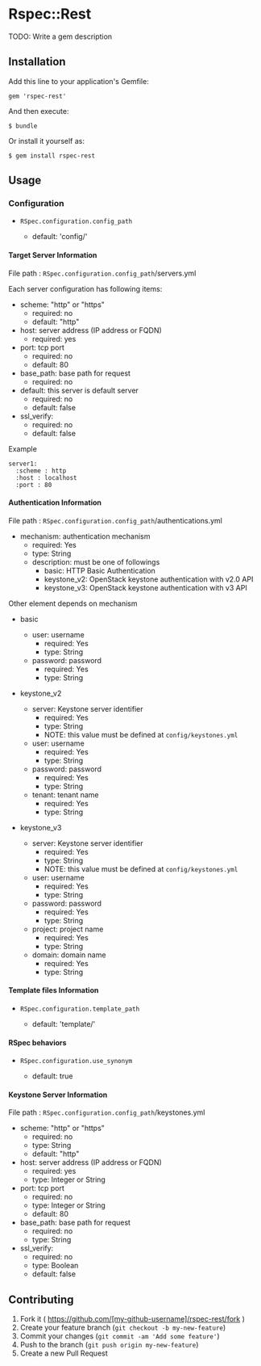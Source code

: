 # Rspec::Rest

TODO: Write a gem description

## Installation

Add this line to your application's Gemfile:

    gem 'rspec-rest'

And then execute:

    $ bundle

Or install it yourself as:

    $ gem install rspec-rest

## Usage

### Configuration

- `RSpec.configuration.config_path`

  - default: 'config/'

#### Target Server Information

File path : `RSpec.configuration.config_path`/servers.yml

Each server configuration has following items:

- scheme: "http" or "https"
  - required: no
  - default: "http"
- host: server address (IP address or FQDN)
  - required: yes
- port: tcp port
  - required: no
  - default: 80
- base\_path: base path for request
  - required: no
- default: this server is default server
  - required: no
  - default: false
- ssl\_verify:
  - required: no
  - default: false

Example

~~~
server1:
  :scheme : http
  :host : localhost
  :port : 80
~~~

#### Authentication Information

File path : `RSpec.configuration.config_path`/authentications.yml

- mechanism: authentication mechanism
  - required: Yes
  - type: String
  - description:
    must be one of followings
    - basic: HTTP Basic Authentication
    - keystone\_v2: OpenStack keystone authentication with v2.0 API
    - keystone\_v3: OpenStack keystone authentication with v3 API

Other element depends on mechanism

- basic
  - user: username
    - required: Yes
    - type: String
  - password: password
    - required: Yes
    - type: String

- keystone\_v2
  - server: Keystone server identifier
    - required: Yes
    - type: String
    - NOTE: this value must be defined at `config/keystones.yml`
  - user: username
    - required: Yes
    - type: String
  - password: password
    - required: Yes
    - type: String
  - tenant: tenant name
    - required: Yes
    - type: String

- keystone\_v3
  - server: Keystone server identifier
    - required: Yes
    - type: String
    - NOTE: this value must be defined at `config/keystones.yml`
  - user: username
    - required: Yes
    - type: String
  - password: password
    - required: Yes
    - type: String
  - project: project name 
    - required: Yes
    - type: String
  - domain: domain name
    - required: Yes
    - type: String

#### Template files Information

- `RSpec.configuration.template_path`

  - default: 'template/'

#### RSpec behaviors

- `RSpec.configuration.use_synonym`

  - default: true

#### Keystone Server Information

File path : `RSpec.configuration.config_path`/keystones.yml

- scheme: "http" or "https"
  - required: no
  - type: String
  - default: "http"
- host: server address (IP address or FQDN)
  - required: yes
  - type: Integer or String
- port: tcp port
  - required: no
  - type: Integer or String
  - default: 80
- base\_path: base path for request
  - required: no
  - type: String
- ssl\_verify:
  - required: no
  - type: Boolean
  - default: false

## Contributing

1. Fork it ( https://github.com/[my-github-username]/rspec-rest/fork )
2. Create your feature branch (`git checkout -b my-new-feature`)
3. Commit your changes (`git commit -am 'Add some feature'`)
4. Push to the branch (`git push origin my-new-feature`)
5. Create a new Pull Request

